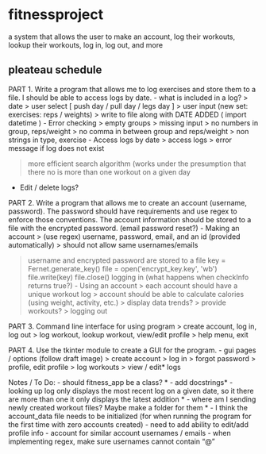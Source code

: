 # fitnessproject
a system that allows the user to make an account, log their workouts, lookup their workouts, log in, log out, and more

## pleateau schedule

PART 1. 
Write a program that allows me to log exercises and store them to a file. I should be able to access logs by date.
	- what is included in a log?
		> date
		> user select [ push day / pull day / legs day ]
		> user input (new set: exercises: reps / weights)
		> write to file along with DATE ADDED ( import datetime )
	- Error checking
		> empty groups
		> missing input
		> no numbers in group, reps/weight
		> no comma in between group and reps/weight
		> non strings in type, exercise 
	- Access logs by date 
		> access logs
		> error message if log does not exist
> more efficient search algorithm (works under the presumption that there no is more than one workout on a given day
- Edit / delete logs?

PART 2.
Write a program that allows me to create an account (username, password). The password should have requirements and use regex to enforce those conventions. The account information should be stored to a file with the encrypted password. (email password reset?)
	- Making an account	
		> (use regex) username, password, email, and an id (provided automatically)
		> should not allow same usernames/emails
> username and encrypted password are stored to a file
    key = Fernet.generate_key()
    file = open('encrypt_key.key', 'wb')
    file.write(key)
    file.close()
> logging in (what happens when checkInfo returns true?)
	- Using an account
		> each account should have a unique workout log 
		> account should be able to calculate calories (using weight, activity, etc.)
		> display data trends? 
		> provide workouts?
		> logging out
		
PART 3.
Command line interface for using program
		> create account, log in, log out
		> log workout, lookup workout, view/edit profile
		> help menu, exit
		
PART 4.
Use the tkinter module to create a GUI for the program.
	- gui pages / options (follow draft image)
		> create account
		> log in
		> forgot password
		> profile, edit profile
		> log workouts
		> view / edit* logs

Notes / To Do: 
	- should fitness_app be a class? *
	- add docstrings*
	- looking up log only displays the most recent log on a given date, so it there are more than one it only displays the latest addition *
	- where am I sending newly created workout files? Maybe make a folder for them *
	- I think the account_data file needs to be initialized (for when running the program for the first time with zero accounts created)
	- need to add ability to edit/add profile info
	- account for similar account usernames / emails
	- when implementing regex, make sure usernames cannot contain “@” 
